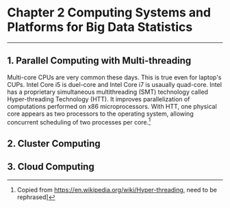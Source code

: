 # Chapter 2 Computing Systems and Platforms for Big Data Statistics
---

## 1. Parallel Computing with Multi-threading

Multi-core CPUs are very common these days. This is true even for laptop's CUPs. Intel Core i5 is duel-core and Intel Core i7 is usaually quad-core. Intel has a proprietary simultaneous multithreading (SMT) technology called Hyper-threading Technology (HTT). It improves parallelization of computations performed on x86 microprocessors. With HTT, one physical core appears as two processors to the operating system, allowing concurrent scheduling of two processes per core.[^TODO1] 

[^TODO1]: Copied from https://en.wikipedia.org/wiki/Hyper-threading, need to be rephrased] 


## 2. Cluster Computing

## 3. Cloud Computing
